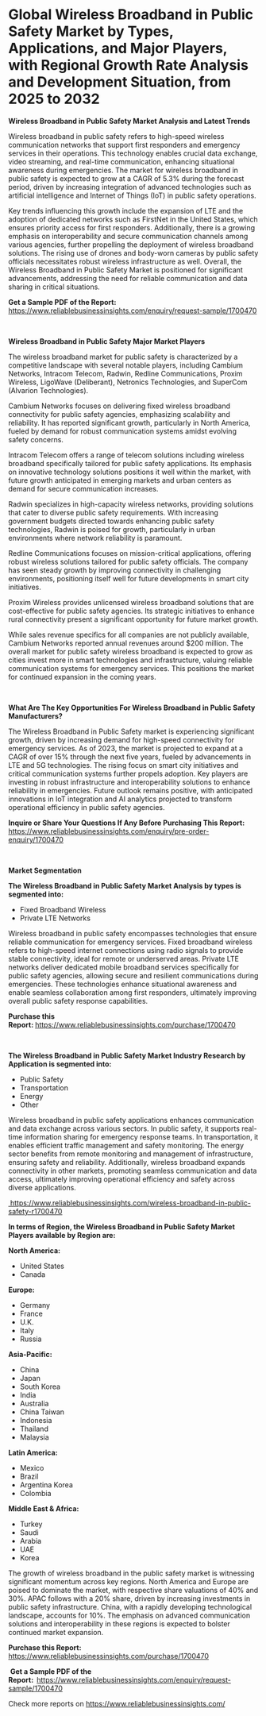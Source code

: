 <p><h1>Global Wireless Broadband in Public Safety Market by Types, Applications, and Major Players, with Regional Growth Rate Analysis and Development Situation, from 2025 to 2032</h1></p><p><strong>Wireless Broadband in Public Safety Market Analysis and Latest Trends</strong></p>
<p><p>Wireless broadband in public safety refers to high-speed wireless communication networks that support first responders and emergency services in their operations. This technology enables crucial data exchange, video streaming, and real-time communication, enhancing situational awareness during emergencies. The market for wireless broadband in public safety is expected to grow at a CAGR of 5.3% during the forecast period, driven by increasing integration of advanced technologies such as artificial intelligence and Internet of Things (IoT) in public safety operations. </p><p>Key trends influencing this growth include the expansion of LTE and the adoption of dedicated networks such as FirstNet in the United States, which ensures priority access for first responders. Additionally, there is a growing emphasis on interoperability and secure communication channels among various agencies, further propelling the deployment of wireless broadband solutions. The rising use of drones and body-worn cameras by public safety officials necessitates robust wireless infrastructure as well. Overall, the Wireless Broadband in Public Safety Market is positioned for significant advancements, addressing the need for reliable communication and data sharing in critical situations.</p></p>
<p><strong>Get a Sample PDF of the Report:&nbsp;</strong> <a href="https://www.reliablebusinessinsights.com/enquiry/request-sample/1700470?utm_campaign=2716&utm_medium=2&utm_source=Github&utm_content=ia&utm_term=08042025&utm_id=wireless-broadband-in-public-safety">https://www.reliablebusinessinsights.com/enquiry/request-sample/1700470</a></p>
<p>&nbsp;</p>
<p><strong>Wireless Broadband in Public Safety Major Market Players</strong></p>
<p><p>The wireless broadband market for public safety is characterized by a competitive landscape with several notable players, including Cambium Networks, Intracom Telecom, Radwin, Redline Communications, Proxim Wireless, LigoWave (Deliberant), Netronics Technologies, and SuperCom (Alvarion Technologies). </p><p>Cambium Networks focuses on delivering fixed wireless broadband connectivity for public safety agencies, emphasizing scalability and reliability. It has reported significant growth, particularly in North America, fueled by demand for robust communication systems amidst evolving safety concerns.</p><p>Intracom Telecom offers a range of telecom solutions including wireless broadband specifically tailored for public safety applications. Its emphasis on innovative technology solutions positions it well within the market, with future growth anticipated in emerging markets and urban centers as demand for secure communication increases.</p><p>Radwin specializes in high-capacity wireless networks, providing solutions that cater to diverse public safety requirements. With increasing government budgets directed towards enhancing public safety technologies, Radwin is poised for growth, particularly in urban environments where network reliability is paramount.</p><p>Redline Communications focuses on mission-critical applications, offering robust wireless solutions tailored for public safety officials. The company has seen steady growth by improving connectivity in challenging environments, positioning itself well for future developments in smart city initiatives.</p><p>Proxim Wireless provides unlicensed wireless broadband solutions that are cost-effective for public safety agencies. Its strategic initiatives to enhance rural connectivity present a significant opportunity for future market growth.</p><p>While sales revenue specifics for all companies are not publicly available, Cambium Networks reported annual revenues around $200 million. The overall market for public safety wireless broadband is expected to grow as cities invest more in smart technologies and infrastructure, valuing reliable communication systems for emergency services. This positions the market for continued expansion in the coming years.</p></p>
<p>&nbsp;</p>
<p><strong>What Are The Key Opportunities For Wireless Broadband in Public Safety Manufacturers?</strong></p>
<p><p>The Wireless Broadband in Public Safety market is experiencing significant growth, driven by increasing demand for high-speed connectivity for emergency services. As of 2023, the market is projected to expand at a CAGR of over 15% through the next five years, fueled by advancements in LTE and 5G technologies. The rising focus on smart city initiatives and critical communication systems further propels adoption. Key players are investing in robust infrastructure and interoperability solutions to enhance reliability in emergencies. Future outlook remains positive, with anticipated innovations in IoT integration and AI analytics projected to transform operational efficiency in public safety agencies.</p></p>
<p><strong>Inquire or Share Your Questions If Any Before Purchasing This Report:</strong> <a href="https://www.reliablebusinessinsights.com/enquiry/pre-order-enquiry/1700470?utm_campaign=2716&utm_medium=2&utm_source=Github&utm_content=ia&utm_term=08042025&utm_id=wireless-broadband-in-public-safety">https://www.reliablebusinessinsights.com/enquiry/pre-order-enquiry/1700470</a></p>
<p>&nbsp;</p>
<p><strong>Market Segmentation</strong></p>
<p><strong>The Wireless Broadband in Public Safety Market Analysis by types is segmented into:</strong></p>
<p><ul><li>Fixed Broadband Wireless</li><li>Private LTE Networks</li></ul></p>
<p><p>Wireless broadband in public safety encompasses technologies that ensure reliable communication for emergency services. Fixed broadband wireless refers to high-speed internet connections using radio signals to provide stable connectivity, ideal for remote or underserved areas. Private LTE networks deliver dedicated mobile broadband services specifically for public safety agencies, allowing secure and resilient communications during emergencies. These technologies enhance situational awareness and enable seamless collaboration among first responders, ultimately improving overall public safety response capabilities.</p></p>
<p><strong>Purchase this Report:&nbsp;</strong><a href="https://www.reliablebusinessinsights.com/purchase/1700470?utm_campaign=2716&utm_medium=2&utm_source=Github&utm_content=ia&utm_term=08042025&utm_id=wireless-broadband-in-public-safety">https://www.reliablebusinessinsights.com/purchase/1700470</a></p>
<p>&nbsp;</p>
<p><strong>The Wireless Broadband in Public Safety Market Industry Research by Application is segmented into:</strong></p>
<p><ul><li>Public Safety</li><li>Transportation</li><li>Energy</li><li>Other</li></ul></p>
<p><p>Wireless broadband in public safety applications enhances communication and data exchange across various sectors. In public safety, it supports real-time information sharing for emergency response teams. In transportation, it enables efficient traffic management and safety monitoring. The energy sector benefits from remote monitoring and management of infrastructure, ensuring safety and reliability. Additionally, wireless broadband expands connectivity in other markets, promoting seamless communication and data access, ultimately improving operational efficiency and safety across diverse applications.</p></p>
<p><a href="https://www.reliablebusinessinsights.com/wireless-broadband-in-public-safety-r1700470?utm_campaign=2716&utm_medium=2&utm_source=Github&utm_content=ia&utm_term=08042025&utm_id=wireless-broadband-in-public-safety">&nbsp;https://www.reliablebusinessinsights.com/wireless-broadband-in-public-safety-r1700470</a></p>
<p><strong>In terms of Region, the Wireless Broadband in Public Safety Market Players available by Region are:</strong></p>
<p>
    <p> <strong> North America: </strong>
        <ul>
            <li>United States</li>
            <li>Canada</li>
        </ul>
        </p> 
    <p> <strong> Europe: </strong>
        <ul>
            <li>Germany</li>
            <li>France</li>
            <li>U.K.</li>
            <li>Italy</li>
            <li>Russia</li>
        </ul>
        </p> 
    <p> <strong> Asia-Pacific: </strong>
        <ul>
            <li>China</li>
            <li>Japan</li>
            <li>South Korea</li>
            <li>India</li>
            <li>Australia</li>
            <li>China Taiwan</li>
            <li>Indonesia</li>
            <li>Thailand</li>
            <li>Malaysia</li>
        </ul>
        </p> 
    <p> <strong> Latin America: </strong>
        <ul>
            <li>Mexico</li>
            <li>Brazil</li>
            <li>Argentina Korea</li>
            <li>Colombia</li>
        </ul>
        </p> 
    <p> <strong> Middle East & Africa: </strong>
        <ul>
            <li>Turkey</li>
            <li>Saudi</li>
            <li>Arabia</li>
            <li>UAE</li>
            <li>Korea</li>
        </ul>
    </p>
    </p>
<p><p>The growth of wireless broadband in the public safety market is witnessing significant momentum across key regions. North America and Europe are poised to dominate the market, with respective share valuations of 40% and 30%. APAC follows with a 20% share, driven by increasing investments in public safety infrastructure. China, with a rapidly developing technological landscape, accounts for 10%. The emphasis on advanced communication solutions and interoperability in these regions is expected to bolster continued market expansion.</p></p>
<p><strong>Purchase this Report: </strong><a href="https://www.reliablebusinessinsights.com/purchase/1700470?utm_campaign=2716&utm_medium=2&utm_source=Github&utm_content=ia&utm_term=08042025&utm_id=wireless-broadband-in-public-safety">https://www.reliablebusinessinsights.com/purchase/1700470</a></p>
<p>&nbsp;<strong>Get a Sample PDF of the Report:&nbsp;&nbsp;</strong><a href="https://www.reliablebusinessinsights.com/enquiry/request-sample/1700470?utm_campaign=2716&utm_medium=2&utm_source=Github&utm_content=ia&utm_term=08042025&utm_id=wireless-broadband-in-public-safety">https://www.reliablebusinessinsights.com/enquiry/request-sample/1700470</a></p>
<p><strong></strong></p>
<p>Check more reports on <a href="https://www.reliablebusinessinsights.com/?utm_campaign=2716&utm_medium=2&utm_source=Github&utm_content=ia&utm_term=08042025&utm_id=wireless-broadband-in-public-safety">https://www.reliablebusinessinsights.com/</a></p>